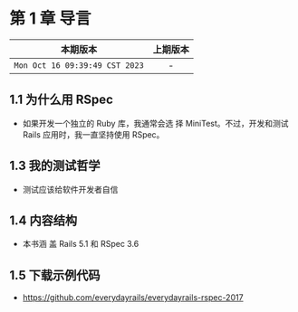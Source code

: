 # 第 1 章 导言

|本期版本|上期版本
|:---:|:---:|
`Mon Oct 16 09:39:49 CST 2023` | -

## 1.1 为什么用 RSpec

* 如果开发一个独立的 Ruby 库，我通常会选 择 MiniTest。不过，开发和测试 Rails 应用时，我一直坚持使用 RSpec。

## 1.3 我的测试哲学

* 测试应该给软件开发者自信

## 1.4 内容结构

* 本书涵 盖 Rails 5.1 和 RSpec 3.6

## 1.5 下载示例代码

* <https://github.com/everydayrails/everydayrails-rspec-2017>